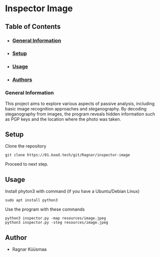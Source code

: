# Inspector Image

## Table of Contents
- ### [General Information](#general-information)
- ### [Setup](#setup)
- ### [Usage](#usage)
- ### [Authors](#authors)

### General Information
This project aims to explore various aspects of passive analysis, including basic image recognition approaches and steganography. By decoding steganography from images, the program reveals hidden information such as PGP keys and the location where the photo was taken.

## Setup
Clone the repository
```
git clone https://01.kood.tech/git/Ragnar/inspector-image
```
Proceed to next step.

## Usage
Install phyton3 with command (if you have a Ubuntu/Debian Linux)
```
sudo apt install python3  
```
Use the program with these commands
```
python3 inspector.py -map resources/image.jpeg
python3 inspector.py -steg resources/image.jpeg
```

## Author
- Ragnar Küüsmaa